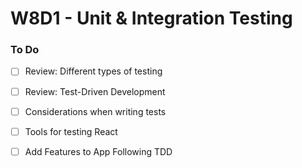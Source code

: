 # W8D1 - Unit & Integration Testing

### To Do
- [ ] Review: Different types of testing
- [ ] Review: Test-Driven Development
- [ ] Considerations when writing tests
- [ ] Tools for testing React
- [ ] Add Features to App Following TDD
















#
